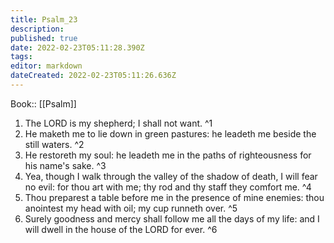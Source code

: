 ```yaml
---
title: Psalm_23
description: 
published: true
date: 2022-02-23T05:11:28.390Z
tags: 
editor: markdown
dateCreated: 2022-02-23T05:11:26.636Z
---
```


 Book:: [[Psalm]]
 1. The LORD is my shepherd; I shall not want. ^1
 2. He maketh me to lie down in green pastures: he leadeth me beside the still waters. ^2
 3. He restoreth my soul: he leadeth me in the paths of righteousness for his name's sake. ^3
 4. Yea, though I walk through the valley of the shadow of death, I will fear no evil: for thou art with me; thy rod and thy staff they comfort me. ^4
 5. Thou preparest a table before me in the presence of mine enemies: thou anointest my head with oil; my cup runneth over. ^5
 6. Surely goodness and mercy shall follow me all the days of my life: and I will dwell in the house of the LORD for ever. ^6
